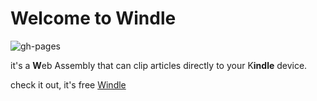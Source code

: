 # Welcome to Windle
![gh-pages](https://github.com/nor0x/Windle/workflows/gh-pages/badge.svg)


it's a **W**eb Assembly that can clip articles directly to your K**indle** device.


check it out, it's free [Windle](https://nor0x.github.io/Windle/)
